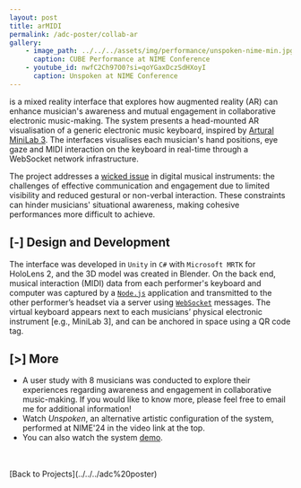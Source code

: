 ```yaml
---
layout: post
title: arMIDI
permalink: /adc-poster/collab-ar
gallery:
    - image_path: ../../../assets/img/performance/unspoken-nime-min.jpg
      caption: CUBE Performance at NIME Conference
    - youtube_id: nwfC2Ch97O0?si=qoYGaxDczSdHXoyI
      caption: Unspoken at NIME Conference
---
```


is a mixed reality interface that explores how augmented reality (AR) can enhance musician's awareness and mutual engagement in collaborative electronic music-making. The system presents a head-mounted AR visualisation of a generic electronic music keyboard, inspired by [Artural MiniLab 3](https://www.arturia.com/products/hybrid-synths/minilab-3/overview). The interfaces visualises each musician's hand positions, eye gaze and MIDI interaction on the keyboard in real-time through a WebSocket network infrastructure.

The project addresses a [wicked issue](https://nime.org/proc/nime22_35/index.html) in digital musical instruments: the challenges of effective communication and engagement due to limited visibility and reduced gestural or non-verbal interaction. These constraints can hinder musicians' situational awareness, making cohesive performances more difficult to achieve.

## [-] Design and Development

The interface was developed in `Unity` in `C#` with `Microsoft MRTK` for HoloLens 2, and the 3D model was created in Blender.
On the back end, musical interaction (MIDI) data from each performer's keyboard and computer was captured by a [`Node.js`](https://github.com/nodejs/node) application and transmitted to the other performer’s headset via a server using [`WebSocket`](https://github.com/websockets/ws) messages. The virtual keyboard appears next to each musicians’ physical electronic instrument [e.g., MiniLab 3], and can be anchored in space using a QR code tag.


## [>] More

- A user study with 8 musicians was conducted to explore their experiences regarding awareness and engagement in collaborative music-making. If you would like to know more, please feel free to email me for additional information!
- Watch _Unspoken_, an alternative artistic configuration of the system, performed at NIME'24 in the video link at the top.
- You can also watch the system [demo](https://youtu.be/X6kQouxTiWM).



<br>
<br>
[Back to Projects](../../../adc%20poster)
